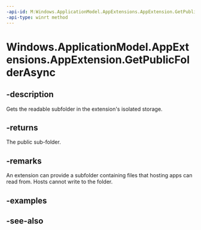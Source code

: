 ```yaml
---
-api-id: M:Windows.ApplicationModel.AppExtensions.AppExtension.GetPublicFolderAsync
-api-type: winrt method
---
```


<!-- Method syntax
public Windows.Foundation.IAsyncOperation<Windows.Storage.StorageFolder> GetPublicFolderAsync()
-->

# Windows.ApplicationModel.AppExtensions.AppExtension.GetPublicFolderAsync

## -description
Gets the readable subfolder in the extension's isolated storage.

## -returns
The public sub-folder.

## -remarks
An extension can provide a subfolder containing files that hosting apps can read from. Hosts cannot write to the folder.

## -examples

## -see-also
